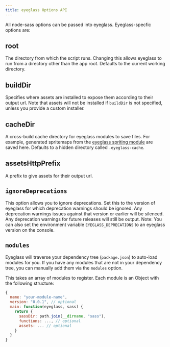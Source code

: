 ```yaml
---
title: eyeglass Options API
---
```


All node-sass options can be passed into eyeglass. Eyeglass-specfic options are:

## root

The directory from which the script runs. Changing this allows eyeglass to run from a directory other than the app root. Defaults to the current working directory.

## buildDir

Specifies where assets are installed to expose them according to their output url. Note that assets will not be installed if `buildDir` is not specified, unless you provide a custom installer.

## cacheDir

A cross-build cache directory for eyeglass modules to save files. For example, generated spritemaps from the [eyeglass spriting module](https://github.com/sass-eyeglass/eyeglass-spriting) are saved here. Defaults to a hidden directory called `.eyeglass-cache`.

## assetsHttpPrefix

A prefix to give assets for their output url.

## `ignoreDeprecations`

This option allows you to ignore deprecations. Set this to the version
of eyeglass for which deprecation warnings should be ignored. Any
deprecation warnings issues against that version or earlier will be
silenced. Any deprecation warnings for future releases will still be
output. Note: You can also set the environment variable
`EYEGLASS_DEPRECATIONS` to an eyeglass version on the console.

## `modules`

Eyeglass will traverse your dependency tree (`package.json`) to auto-load modules for you. If you have any modules that are not in your dependency tree, you can manually add them via the `modules` option.

This takes an array of modules to register. Each module is an Object with the following structure:

```js
{
  name: "your-module-name",
  version: "0.0.1", // optional
  main: function(eyeglass, sass) {
    return {
      sassDir: path.join(__dirname, "sass"),
      functions: ..., // optional
      assets: ... // optional
    }
  }
}
```
